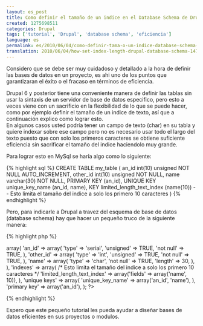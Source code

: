 ```yaml
---
layout: es_post
title: Como definir el tamaño de un indice en el Database Schema de Drupal
created: 1275698511
categories: Drupal
tags: ['tutorial', 'Drupal', 'database schema', 'eficiencia']
language: es
permalink: es/2010/06/04/como-definir-tama-o-un-indice-database-schema-drupal-1472/
translation: 2010/06/04/how-set-index-length-drupal-database-schema-1471/
---
```

Considero que se debe ser muy cuidadoso y detallado a la hora de definir las bases de datos en un proyecto, es ahi uno de los puntos que garantizaran el éxito o el fracaso en términos de eficiencia.

Drupal 6 y posterior tiene una conveniente manera de definir las tablas sin usar la sintaxis de un servidor de base de datos especifico, pero esto a veces viene con un sacrificio en la flexibilidad de lo que se puede hacer, como por ejemplo definir el tamaño de un indice de texto, así que a continuación explico como lograr esto.  
En algunos casos usted podría tener un campo de texto (char) en su tabla y quiere indexar sobre ese campo pero no es necesario usar todo el largo del texto puesto que con solo los primeros caracteres se obtiene suficiente eficiencia sin sacrificar el tamaño del indice haciendolo muy grande.  

Para lograr esto en MySql se haría algo como lo siguiente:

{% highlight sql %}
CREATE TABLE my_table (
  an_id int(10) unsigned NOT NULL AUTO_INCREMENT,
  other_id int(10) unsigned NOT NULL,
  name varchar(30) NOT NULL,
  PRIMARY KEY (an_id),
  UNIQUE KEY unique_key_name (an_id, name),
  KEY limited_length_text_index (name(10)) -- Esto limita el tamaño del indice a solo los primero 10 caracteres
)
{% endhighlight %}

Pero, para indicarle a Drupal a travez del esquema de base de datos (database schema) hay que hacer un pequeño truco de la siguiente manera:

{% highlight php %}
<?php
$schema['my_table'] = array(
  'fields' => array(
    'an_id' => array(
      'type' => 'serial',
      'unsigned' => TRUE,
      'not null' => TRUE,
    ), 
    'other_id' => array(
      'type' => 'int', 
      'unsigned' => TRUE,
      'not null' => TRUE,
    ),                                                                                                                                                        
    'name' => array(
      'type' => 'char',
      'not null' => TRUE,
      'length' => 30,
    ),
  ),
  'indexes' => array(
    /* Esto limita el tamaño del indice a solo los primero 10 caracteres */
    'limited_length_text_index' => array('fields' => array('name', 10)),
  ),
  'unique keys' => array(
    'unique_key_name' => array('an_id', 'name'),
  ),
  'primary key' => array('an_id'),
);
?>
{% endhighlight %}

Espero que este pequeño tutorial les pueda ayudar a diseñar bases de datos eficientes en sus proyectos o modulos.

